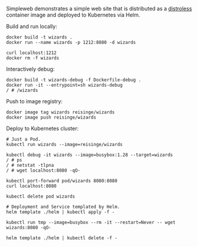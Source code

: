 Simpleweb demonstrates a simple web site that is distributed as a [distroless](https://github.com/GoogleContainerTools/distroless) container image and deployed to Kubernetes via Helm.

Build and run locally:

```
docker build -t wizards .
docker run --name wizards -p 1212:8080 -d wizards

curl localhost:1212
docker rm -f wizards
```

Interactively debug:

```
docker build -t wizards-debug -f Dockerfile-debug .
docker run -it --entrypoint=sh wizards-debug
/ # /wizards
```

Push to image registry:

```
docker image tag wizards reisinge/wizards
docker image push reisinge/wizards
```

Deploy to Kubernetes cluster:

```
# Just a Pod.
kubectl run wizards --image=reisinge/wizards

kubectl debug -it wizards --image=busybox:1.28 --target=wizards
/ # ps
/ # netstat -tlpna
/ # wget localhost:8080 -qO-

kubectl port-forward pod/wizards 8080:8080
curl localhost:8080

kubectl delete pod wizards
```

```
# Deployment and Service templated by Helm.
helm template ./helm | kubectl apply -f -

kubectl run tmp --image=busybox --rm -it --restart=Never -- wget wizards:8080 -qO-

helm template ./helm | kubectl delete -f -
```
